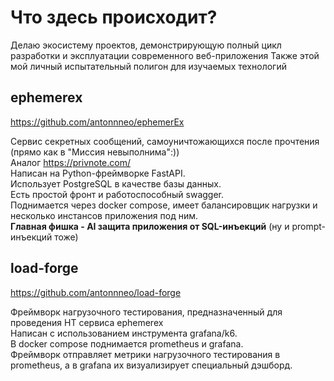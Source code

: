 # Что здесь происходит?  
Делаю экосистему проектов, демонстрирующую полный цикл разработки и эксплуатации современного веб-приложения
Также этой мой личный испытательный полигон для изучаемых технологий    
  
## ephemerex  
https://github.com/antonnneo/ephemerEx  
  
Сервис секретных сообщений, самоуничтожающихся после прочтения (прямо как в "Миссия невыполнима":))  
Аналог https://privnote.com/  
Написан на Python-фреймворке FastAPI.  
Использует PostgreSQL в качестве базы данных.  
Есть простой фронт и работоспособный swagger.  
Поднимается через docker compose, имеет балансировщик нагрузки и несколько инстансов приложения под ним.  
**Главная фишка - AI защита приложения от SQL-инъекций** (ну и prompt-инъекций тоже)

  
## load-forge  
https://github.com/antonnneo/load-forge  
  
Фреймворк нагрузочного тестирования, предназначенный для проведения НТ сервиса ephemerex  
Написан с использованием инструмента grafana/k6.  
В docker compose поднимается prometheus и grafana.  
Фреймворк отправляет метрики нагрузочного тестирования в prometheus, а в grafana их визуализирует специальный дэшборд.  
